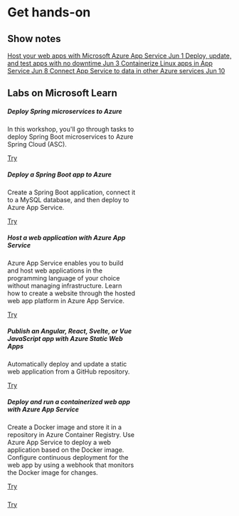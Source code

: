 # Get hands-on

## Show notes

<section class="list-group d-inline-flex">
    <a href="../notes/host_web_apps/" class="list-group-item d-flex justify-content-between align-items-center text-primary">
        Host your web apps with Microsoft Azure App Service
        <span class="badge bg-secondary text-light rounded-pill ml-2">Jun 1</span>
    </a>
    <a href="../notes/deployment_slots/" class="list-group-item d-flex justify-content-between align-items-center text-primary">
        Deploy, update, and test apps with no downtime
        <span class="badge bg-secondary text-light rounded-pill ml-2">Jun 3</span>
    </a>
    <a href="../notes/containers/" class="list-group-item d-flex justify-content-between align-items-center text-primary">
        Containerize Linux apps in App Service
        <span class="badge bg-secondary text-light rounded-pill ml-2">Jun 8</span>
    </a>
    <a href="../notes/services/" class="list-group-item d-flex justify-content-between align-items-center text-primary">
        Connect App Service to data in other Azure services
        <span class="badge bg-secondary text-light rounded-pill ml-2">Jun 10</span>
    </a>
</section>

## Labs on Microsoft Learn

<section class="container row mt-5" data-masonry='{"percentPosition": true }'>
    <div class="card" style="width: 18rem;">
        <div class="card-body">
            <h5 class="card-title">Deploy Spring microservices to Azure</h5>
            <p class="card-text">In this workshop, you'll go through tasks to deploy Spring Boot microservices to Azure Spring Cloud (ASC).</p>
            <a href="https://docs.microsoft.com/learn/modules/azure-spring-cloud-workshop/" target="_blank" class="btn btn-primary">Try</a>
        </div>
    </div>
    <div class="card" style="width: 18rem;">
        <div class="card-body">
            <h5 class="card-title">Deploy a Spring Boot app to Azure</h5>
            <p class="card-text">Create a Spring Boot application, connect it to a MySQL database, and then deploy to Azure App Service.</p>
            <a href="https://docs.microsoft.com/learn/modules/deploy-java-spring-boot-app-service-mysql/" target="_blank" class="btn btn-primary">Try</a>
        </div>
    </div>
    <div class="card" style="width: 18rem;">
        <div class="card-body">
            <h5 class="card-title">Host a web application with Azure App Service</h5>
            <p class="card-text">Azure App Service enables you to build and host web applications in the programming language of your choice without managing infrastructure. Learn how to create a website through the hosted web app platform in Azure App Service.</p>
            <a href="https://docs.microsoft.com/learn/modules/host-a-web-app-with-azure-app-service/" target="_blank" class="btn btn-primary">Try</a>
        </div>
    </div>
    <div class="card" style="width: 18rem;">
        <div class="card-body">
            <h5 class="card-title">Publish an Angular, React, Svelte, or Vue JavaScript app with Azure Static Web Apps</h5>
            <p class="card-text">Automatically deploy and update a static web application from a GitHub repository.</p>
            <a href="https://docs.microsoft.com/en-us/learn/modules/publish-app-service-static-web-app-api/" target="_blank" class="btn btn-primary">Try</a>
        </div>
    </div>
    <div class="card d-none" style="width: 18rem;">
        <div class="card-body">
            <h5 class="card-title">Deploy and run a containerized web app with Azure App Service</h5>
            <p class="card-text">Create a Docker image and store it in a repository in Azure Container Registry. Use Azure App Service to deploy a web application based on the Docker image. Configure continuous deployment for the web app by using a webhook that monitors the Docker image for changes.</p>
            <a href="https://docs.microsoft.com/en-us/learn/modules/deploy-run-container-app-service/" target="_blank" class="btn btn-primary">Try</a>
        </div>
    </div>
    <div class="card d-none" style="width: 18rem;">
        <div class="card-body">
            <h5 class="card-title"></h5>
            <p class="card-text"></p>
            <a href="#" target="_blank" class="btn btn-primary">Try</a>
        </div>
    </div>
</section>
<script src="https://cdn.jsdelivr.net/npm/masonry-layout@4.2.2/dist/masonry.pkgd.min.js" integrity="sha384-GNFwBvfVxBkLMJpYMOABq3c+d3KnQxudP/mGPkzpZSTYykLBNsZEnG2D9G/X/+7D" crossorigin="anonymous" async></script>
